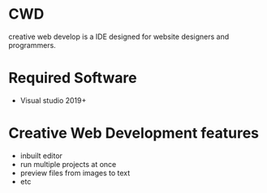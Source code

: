 # CWD
creative web develop is a IDE designed for website designers and programmers.







# Required Software
- Visual studio 2019+


# Creative Web Development features

- inbuilt editor
- run multiple projects at once
- preview files from images to text
- etc
